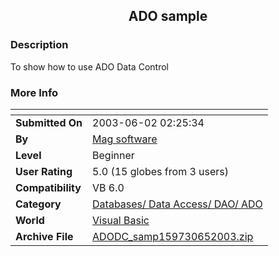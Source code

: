 ﻿<div align="center">

## ADO sample


</div>

### Description

To show how to use ADO Data Control
 
### More Info
 


<span>             |<span>
---                |---
**Submitted On**   |2003-06-02 02:25:34
**By**             |[Mag software](https://github.com/Planet-Source-Code/PSCIndex/blob/master/ByAuthor/mag-software.md)
**Level**          |Beginner
**User Rating**    |5.0 (15 globes from 3 users)
**Compatibility**  |VB 6\.0
**Category**       |[Databases/ Data Access/ DAO/ ADO](https://github.com/Planet-Source-Code/PSCIndex/blob/master/ByCategory/databases-data-access-dao-ado__1-6.md)
**World**          |[Visual Basic](https://github.com/Planet-Source-Code/PSCIndex/blob/master/ByWorld/visual-basic.md)
**Archive File**   |[ADODC\_samp159730652003\.zip](https://github.com/Planet-Source-Code/mag-software-ado-sample__1-45986/archive/master.zip)








